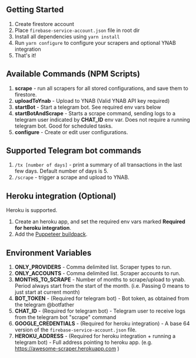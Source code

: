 ## Getting Started

1) Create firestore account
2) Place `firebase-service-account.json` file in root dir
3) Install all dependencies using `yarn install`
3) Run `yarn configure` to configure your scrapers and optional YNAB integration
4) That's it! 

## Available Commands (NPM Scripts)
1) **scrape** - run all scrapers for all stored configurations, and save them to firestore.
2) **uploadToYnab** - Upload to YNAB (Valid YNAB API key required)
3) **startBot** - Start a telegram bot. See required env vars below
4) **startBotAndScrape** - Starts a scrape command, sending logs to a telegram user indicated by **CHAT_ID** env var. Does not require a running telegram bot. Good for scheduled tasks.
5) **configure** - Create or edit user configurations.

## Supported Telegram bot commands
1) `/tx [number of days]` - print a summary of all transactions in the last few days. Default number of days is 5.
2) `/scrape` - trigger a scrape and upload to YNAB.


## Heroku integration (Optional)
Heroku is supported. 
1) Create an heroku app, and set the required env vars marked **Required for heroku integration**.
2) Add the [Puppeteer buildpack](https://github.com/jontewks/puppeteer-heroku-buildpack.git).

## Environment Variables
1) **ONLY_PROVIDERS** - Comma delimited list. Scraper types to run.
2) **ONLY_ACCOUNTS** - Comma delimited list. Scraper accounts to run.
3) **MONTHS_TO_SCRAPE** - Number of months to scrape/upload to ynab. Period always start from the start of the month. (i.e. Passing 0 means to just start at current month)
4) **BOT_TOKEN** - (Required for telegram bot) - Bot token, as obtained from the telegram @botfather
5) **CHAT_ID** - (Required for telegram bot) - Telegram user to receive logs from the telegram bot "scrape" command
6) **GOOGLE_CREDENTIALS** - (Required for heroku integration) - A base 64 version of the `firebase-service-account.json` file.
7) **HEROKU_ADDRESS** - (Required for heroku integration + running a telegram bot) - Full address pointing to heroku app. (e.g. https://awesome-scraper.herokuapp.com
)
